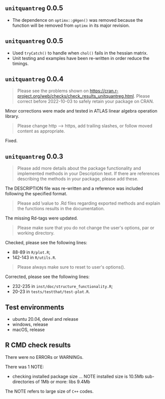 ## `unitquantreg` 0.0.5

- The dependence on `optimx::gHgen()` was removed because the function will be removed from `optimx` in its major revision.

## `unitquantreg` 0.0.5

- Used `tryCatch()` to handle when `chol()` fails in the hessian matrix.
- Unit testing and examples have been re-written in order reduce the timings.


## `unitquantreg` 0.0.4

> Please see the problems shown on
<https://cran.r-project.org/web/checks/check_results_unitquantreg.html>.
Please correct before 2022-10-03 to safely retain your package on CRAN.

Minor corrections were made and tested in ATLAS linear algebra operation library.

> Please change http --> https, add trailing slashes, or follow moved
content as appropriate.

Fixed.

## `unitquantreg` 0.0.3

> Please add more details about the package functionality and implemented
methods in your Description text. If there are references describing the
methods in your package, please add these.

The DESCRIPTION file was re-written and a reference was included following the
specified format.

> Please add \value to .Rd files regarding exported methods and explain
the functions results in the documentation.

The missing Rd-tags were updated.

> Please make sure that you do not change the user's options, par or working
directory.

Checked, please see the following lines:
  - 88-89 in `R/plot.R`;
  - 142-143 in `R/utils.R`.

> Please always make sure to reset to user's options().

Corrected, please see the following lines:
  - 232-235 in `inst/doc/structure_functionality.R`;
  - 20-23 in `tests/testthat/test-plot.R`.

## Test environments

* ubuntu 20.04, devel and release
* windows, release
* macOS, release

## R CMD check results

There were no ERRORs or WARNINGs.

There was 1 NOTE:

* checking installed package size ... NOTE
    installed size is 10.5Mb
    sub-directories of 1Mb or more:
      libs   9.4Mb
      
The NOTE refers to large size of `C++` codes.
